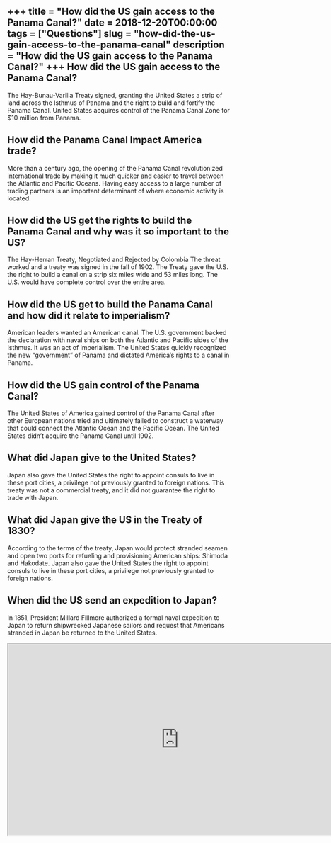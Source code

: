 +++
title = "How did the US gain access to the Panama Canal?"
date = 2018-12-20T00:00:00
tags = ["Questions"]
slug = "how-did-the-us-gain-access-to-the-panama-canal"
description = "How did the US gain access to the Panama Canal?"
+++
How did the US gain access to the Panama Canal?
-----------------------------------------------

The Hay-Bunau-Varilla Treaty signed, granting the United States a strip of land across the Isthmus of Panama and the right to build and fortify the Panama Canal. United States acquires control of the Panama Canal Zone for $10 million from Panama.

How did the Panama Canal Impact America trade?
----------------------------------------------

More than a century ago, the opening of the Panama Canal revolutionized international trade by making it much quicker and easier to travel between the Atlantic and Pacific Oceans. Having easy access to a large number of trading partners is an important determinant of where economic activity is located.

How did the US get the rights to build the Panama Canal and why was it so important to the US?
----------------------------------------------------------------------------------------------

The Hay-Herran Treaty, Negotiated and Rejected by Colombia The threat worked and a treaty was signed in the fall of 1902. The Treaty gave the U.S. the right to build a canal on a strip six miles wide and 53 miles long. The U.S. would have complete control over the entire area.

How did the US get to build the Panama Canal and how did it relate to imperialism?
----------------------------------------------------------------------------------

American leaders wanted an American canal. The U.S. government backed the declaration with naval ships on both the Atlantic and Pacific sides of the Isthmus. It was an act of imperialism. The United States quickly recognized the new “government” of Panama and dictated America’s rights to a canal in Panama.

How did the US gain control of the Panama Canal?
------------------------------------------------

The United States of America gained control of the Panama Canal after other European nations tried and ultimately failed to construct a waterway that could connect the Atlantic Ocean and the Pacific Ocean. The United States didn’t acquire the Panama Canal until 1902.

What did Japan give to the United States?
-----------------------------------------

Japan also gave the United States the right to appoint consuls to live in these port cities, a privilege not previously granted to foreign nations. This treaty was not a commercial treaty, and it did not guarantee the right to trade with Japan.

What did Japan give the US in the Treaty of 1830?
-------------------------------------------------

According to the terms of the treaty, Japan would protect stranded seamen and open two ports for refueling and provisioning American ships: Shimoda and Hakodate. Japan also gave the United States the right to appoint consuls to live in these port cities, a privilege not previously granted to foreign nations.

When did the US send an expedition to Japan?
--------------------------------------------

In 1851, President Millard Fillmore authorized a formal naval expedition to Japan to return shipwrecked Japanese sailors and request that Americans stranded in Japan be returned to the United States.

<iframe allow="accelerometer; autoplay; clipboard-write; encrypted-media; gyroscope; picture-in-picture" allowfullscreen="" class="__youtube_prefs__  epyt-is-override  no-lazyload" data-no-lazy="1" data-origheight="433" data-origwidth="770" data-skipgform_ajax_framebjll="" height="433" id="_ytid_38064" loading="lazy" src="https://www.youtube.com/embed/2bBItOPbOCQ?enablejsapi=1&autoplay=0&cc_load_policy=0&cc_lang_pref=&iv_load_policy=1&loop=0&modestbranding=0&rel=1&fs=1&playsinline=0&autohide=2&theme=dark&color=red&controls=1&" title="YouTube player" width="770"></iframe>